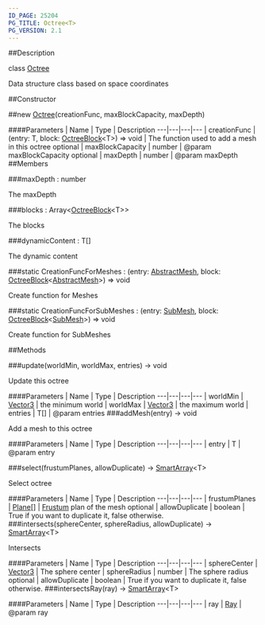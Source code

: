 ```yaml
---
ID_PAGE: 25204
PG_TITLE: Octree<T>
PG_VERSION: 2.1
---
```

##Description

class [Octree](/classes/2.2/Octree)

Data structure class based on space coordinates

##Constructor

##new [Octree](/classes/2.2/Octree)(creationFunc, maxBlockCapacity, maxDepth)



####Parameters
 | Name | Type | Description
---|---|---|---
 | creationFunc | (entry: T, block: [OctreeBlock](/classes/2.2/OctreeBlock)&lt;T&gt;) =&gt; void |  The function used to add a mesh in this octree
optional | maxBlockCapacity | number |  @param maxBlockCapacity
optional | maxDepth | number |  @param maxDepth
##Members

###maxDepth : number

The maxDepth

###blocks : Array&lt;[OctreeBlock](/classes/2.2/OctreeBlock)&lt;T&gt;&gt;

The blocks

###dynamicContent : T[]

The dynamic content

###static CreationFuncForMeshes : (entry: [AbstractMesh](/classes/2.2/AbstractMesh), block: [OctreeBlock](/classes/2.2/OctreeBlock)&lt;[AbstractMesh](/classes/2.2/AbstractMesh)&gt;) =&gt; void

Create function for Meshes

###static CreationFuncForSubMeshes : (entry: [SubMesh](/classes/2.2/SubMesh), block: [OctreeBlock](/classes/2.2/OctreeBlock)&lt;[SubMesh](/classes/2.2/SubMesh)&gt;) =&gt; void

Create function for SubMeshes

##Methods

###update(worldMin, worldMax, entries) &rarr; void

Update this octree

####Parameters
 | Name | Type | Description
---|---|---|---
 | worldMin | [Vector3](/classes/2.2/Vector3) |  the minimum world
 | worldMax | [Vector3](/classes/2.2/Vector3) |  the maximum world
 | entries | T[] |  @param entries
###addMesh(entry) &rarr; void

Add a mesh to this octree

####Parameters
 | Name | Type | Description
---|---|---|---
 | entry | T |  @param entry

###select(frustumPlanes, allowDuplicate) &rarr; [SmartArray](/classes/2.2/SmartArray)&lt;T&gt;

Select octree

####Parameters
 | Name | Type | Description
---|---|---|---
 | frustumPlanes | [Plane](/classes/2.2/Plane)[] |  [Frustum](/classes/2.2/Frustum) plan of the mesh
optional | allowDuplicate | boolean |  True if you want to duplicate it, false otherwise.
###intersects(sphereCenter, sphereRadius, allowDuplicate) &rarr; [SmartArray](/classes/2.2/SmartArray)&lt;T&gt;

Intersects

####Parameters
 | Name | Type | Description
---|---|---|---
 | sphereCenter | [Vector3](/classes/2.2/Vector3) |  The sphere center
 | sphereRadius | number |  The sphere radius
optional | allowDuplicate | boolean |  True if you want to duplicate it, false otherwise.
###intersectsRay(ray) &rarr; [SmartArray](/classes/2.2/SmartArray)&lt;T&gt;



####Parameters
 | Name | Type | Description
---|---|---|---
 | ray | [Ray](/classes/2.2/Ray) |  @param ray

